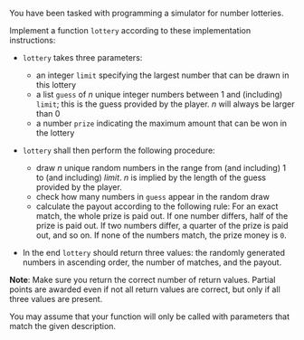 You have been tasked with programming a simulator for number lotteries.

Implement a function `lottery` according to these implementation instructions:

 * `lottery` takes three parameters:
     * an integer `limit` specifying the largest number that can be drawn in this lottery
     * a list `guess` of *n* unique integer numbers between 1 and (including) `limit`; this is the guess provided by the player. *n* will always be larger than 0
     * a number `prize` indicating the maximum amount that can be won in the lottery

 * `lottery` shall then perform the following procedure:
     * draw *n* unique random numbers in the range from (and including) 1 to (and including) *limit*. *n* is implied by the length of the guess provided by the player.
     * check how many numbers in `guess` appear in the random draw
     * calculate the payout according to the following rule: For an exact match, the whole prize is paid out. If one number differs, half of the prize is paid out. If two numbers differ, a quarter of the prize is paid out, and so on. If none of the numbers match, the prize money is `0`.

 * In the end `lottery` should return three values: the randomly generated numbers in ascending order, the number of matches, and the payout.

**Note**: Make sure you return the correct number of return values. Partial points are awarded even if not all return values are correct, but only if all three values are present.

You may assume that your function will only be called with parameters that match the given description.
